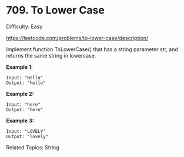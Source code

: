 # 709. To Lower Case

Difficulty: Easy

https://leetcode.com/problems/to-lower-case/description/

Implement function ToLowerCase() that has a string parameter str, and returns the same string in lowercase.

**Example 1:**
```
Input: "Hello"
Output: "hello"
```
**Example 2:**
```
Input: "here"
Output: "here"
```
**Example 3:**
```
Input: "LOVELY"
Output: "lovely"
```

Related Topics: String
